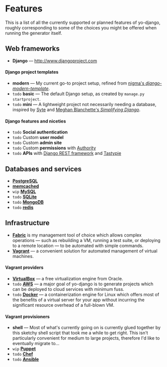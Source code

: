 Features
===

This is a list of all the currently supported or planned features of yo-django, roughly corresponding to some of the choices you might be offered when running the generator itself.

Web frameworks
---

* **Django** &mdash; http://www.djangoproject.com

#### Django project templates
* **modern** &mdash; My current go-to project setup, refined from [nigma's *django-modern-template*](https://github.com/nigma/django-modern-template).
* `todo` **basic** &mdash; The default Django setup, as created by `manage.py startproject`.
* `todo` **mini** &mdash; A lightweight project not necessarily needing a database, inspired by [Syte](https://github.com/rigoneri/syte) and [Meghan Blanchette's *Simplifying Django*](http://radar.oreilly.com/2014/04/simplifying-django.html?utm_source=Python+Weekly+Newsletter&utm_campaign=ef1c091c06-Python_Weekly_Issue_135_April_17_2014&utm_medium=email&utm_term=0_9e26887fc5-ef1c091c06-312699433).

#### Django features and niceties
* `todo` **Social authentication**
* `todo` Custom **user model**
* `todo` Custom **admin site**
* `todo` Custom **permissions** with [Authority](https://github.com/jezdez/django-authority)
* `todo` **APIs** with [Django REST framework](http://www.django-rest-framework.org/) and [Tastypie](http://tastypieapi.org/)

Databases and services
---

* [**PostgreSQL**](http://www.postgresql.org)
* [**memcached**](http://memcached.org/)
* `wip` [**MySQL**](http://www.mysql.com/)
* `todo` [**SQLite**](http://www.sqlite.org/)
* `todo` [**MongoDB**](http://django-nonrel.org/)
* `todo` [**redis**](http://redis.io/)

Infrastructure
---

* [**Fabric**](http://www.fabfile.org/) is my management tool of choice which allows complex operations &mdash; such as rebuilding a VM, running a test suite, or deploying to a remote location &mdash; to be automated with simple commands.
* [**Vagrant**](http://www.vagrantup.com) &mdash; a convenient solution for automated management of virtual machines.

#### Vagrant providers
* [**VirtualBox**](https://www.virtualbox.org/) &mdash; a free virtualization engine from Oracle.
* `todo` [**AWS**](https://github.com/mitchellh/vagrant-aws) &mdash; a major goal of yo-django is to generate projects which can be deployed to cloud services with minimum fuss.
* `todo` [**Docker**](http://www.docker.com) &mdash; a containerization engine for Linux which offers most of the benefits of a virtual server for your app without incurring the significant resource overhead of a full-blown VM.

#### Vagrant provisioners
* **shell** &mdash; Most of what's currently going on is currently glued together by this sketchy shell script that took me a while to get right. This isn't particularly convenient for medium to large projects, therefore I'd like to eventually migrate to...
* `wip` [**Puppet**](https://docs.vagrantup.com/v2/provisioning/puppet_apply.html)
* `todo` [**Chef**](https://docs.vagrantup.com/v2/provisioning/ansible.html)
* `todo` [**Ansible**](https://docs.vagrantup.com/v2/provisioning/ansible.html)
